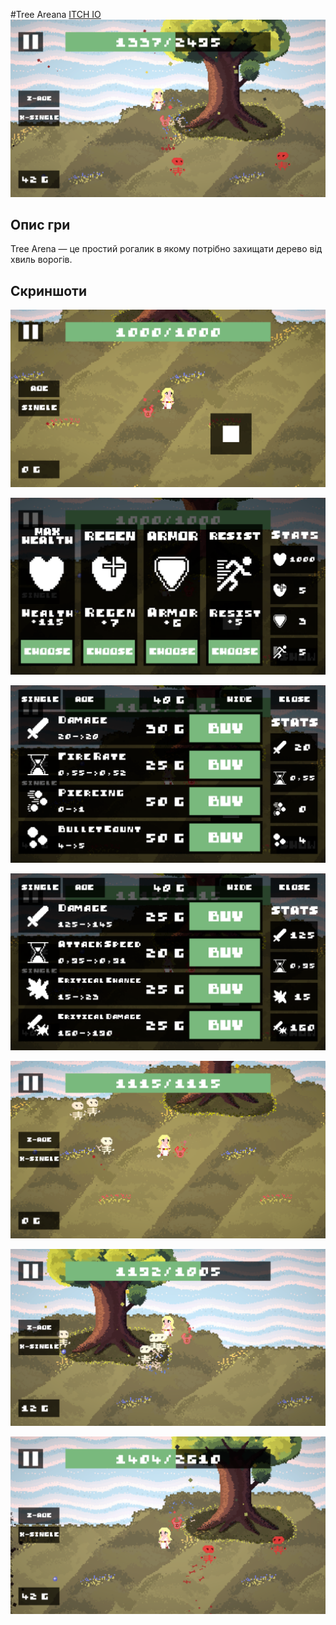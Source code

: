 #Tree Areana
[ITCH IO](https://otju.itch.io/ancienttreedefence)
![Main Screenshot](screenshot7.png)

## Опис гри
Tree Arena — це простий рогалик в якому потрібно захищати дерево від хвиль ворогів.

## Скриншоти
![1](screenshot1.png)

![2](screenshot2.png)

![3](screenshot3.png)

![4](screenshot4.png)

![5](screenshot5.png)

![6](screenshot6.png)

![7](screenshot8.png)